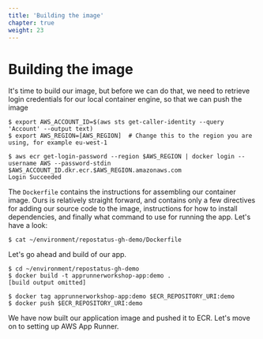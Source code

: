 ```yaml
---
title: 'Building the image'
chapter: true
weight: 23
---
```


# Building the image

It's time to build our image, but before we can do that, we need to retrieve login credentials for
our local container engine, so that we can push the image

```shell
$ export AWS_ACCOUNT_ID=$(aws sts get-caller-identity --query 'Account' --output text)
$ export AWS_REGION=[AWS_REGION]  # Change this to the region you are using, for example eu-west-1

$ aws ecr get-login-password --region $AWS_REGION | docker login --username AWS --password-stdin $AWS_ACCOUNT_ID.dkr.ecr.$AWS_REGION.amazonaws.com
Login Succeeded
```

The `Dockerfile` contains the instructions for assembling our container image. Ours is relatively
straight forward, and contains only a few directives for adding our source code to the image,
instructions for how to install dependencies, and finally what command to use for running the app.
Let's have a look:

```shell
$ cat ~/environment/repostatus-gh-demo/Dockerfile
```

Let's go ahead and build of our app.

```shell
$ cd ~/environment/repostatus-gh-demo
$ docker build -t apprunnerworkshop-app:demo .
[build output omitted]

$ docker tag apprunnerworkshop-app:demo $ECR_REPOSITORY_URI:demo
$ docker push $ECR_REPOSITORY_URI:demo
```

We have now built our application image and pushed it to ECR. Let's move on to setting up AWS App
Runner.